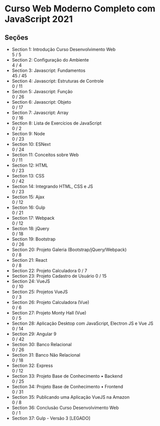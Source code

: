 # Curso Web Moderno Completo com JavaScript 2021

## Seções

- Section 1: Introdução Curso Desenvolvimento Web  
  5 / 5
- Section 2: Configuração do Ambiente  
  4 / 4
- Section 3: Javascript: Fundamentos  
  45 / 45
- Section 4: Javascript: Estruturas de Controle  
  0 / 11
- Section 5: Javascript: Função  
  0 / 26
- Section 6: Javascript: Objeto  
  0 / 17
- Section 7: Javascript: Array  
  0 / 16
- Section 8: Lista de Exercícios de JavaScript  
  0 / 2
- Section 9: Node  
  0 / 23
- Section 10: ESNext  
  0 / 24
- Section 11: Conceitos sobre Web  
  0 / 11
- Section 12: HTML  
  0 / 23
- Section 13: CSS  
  0 / 42
- Section 14: Integrando HTML, CSS e JS  
  0 / 23
- Section 15: Ajax  
  0 / 12
- Section 16: Gulp  
  0 / 21
- Section 17: Webpack  
  0 / 12
- Section 18: jQuery  
  0 / 18
- Section 19: Bootstrap  
  0 / 26
- Section 20: Projeto Galeria (Bootstrap/jQuery/Webpack)  
  0 / 8
- Section 21: React  
  0 / 8
- Section 22: Projeto Calculadora
  0 / 7
- Section 23: Projeto Cadastro de Usuário
  0 / 15
- Section 24: VueJS  
  0 / 10
- Section 25: Projetos VueJS  
  0 / 3
- Section 26: Projeto Calculadora (Vue)  
  0 / 6
- Section 27: Projeto Monty Hall (Vue)  
  0 / 5
- Section 28: Aplicação Desktop com JavaScript, Electron JS e Vue JS  
  0 / 14
- Section 29: Angular 9  
  0 / 42
- Section 30: Banco Relacional  
  0 / 26
- Section 31: Banco Não Relacional  
  0 / 18
- Section 32: Express  
  0 / 12
- Section 33: Projeto Base de Conhecimento • Backend  
  0 / 25
- Section 34: Projeto Base de Conhecimento • Frontend  
  0 / 31
- Section 35: Publicando uma Aplicação VueJS na Amazon  
  0 / 8
- Section 36: Conclusão Curso Desenvolvimento Web  
  0 / 1
- Section 37: Gulp - Versão 3 [LEGADO]  
